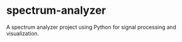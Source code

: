 # spectrum-analyzer
A spectrum analyzer project using Python for signal processing and visualization.
